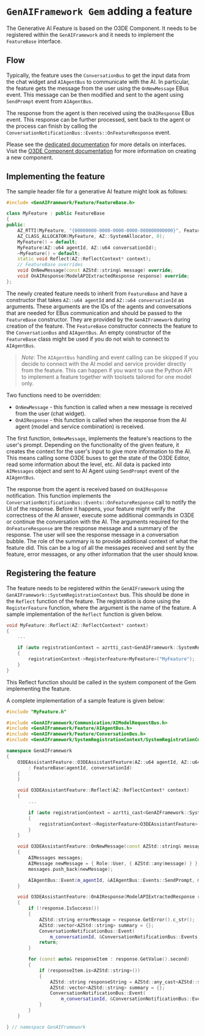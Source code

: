 # `GenAIFramework Gem` adding a feature
The Generative AI Feature is based on the O3DE Component. It needs to be registered within the `GenAIFramework` and it needs to implement the `FeatureBase` interface.

## Flow
Typically, the feature uses the `ConversationBus` to get the input data from the chat widget and `AIAgentBus` to communicate with the AI. In particular, the feature gets the message from the user using the `OnNewMessage` EBus event. This message can be then modified and sent to the agent using `SendPrompt` event from `AIAgentBus`.

The response from the agent is then received using the `OnAIResponse` EBus event. This response can be further processed, sent back to the agent or the process can finish by calling
the `ConversationNotificationBus::Events::OnFeatureResponse` event.

Please see the [dedicated documentation](./interfaces.md) for more details on interfaces. Visit the [O3DE Component documentation](https://www.docs.o3de.org/docs/user-guide/programming/components/) for more information on creating a new component.

## Implementing the feature
The sample header file for a generative AI feature might look as follows:
```cpp
#include <GenAIFramework/Feature/FeatureBase.h>

class MyFeature : public FeatureBase
{
public:
    AZ_RTTI(MyFeature, "{00000000-0000-0000-0000-000000000000}", FeatureBase);
    AZ_CLASS_ALLOCATOR(MyFeature, AZ::SystemAllocator, 0);
    MyFeature() = default;
    MyFeature(AZ::u64 agentId, AZ::u64 conversationId);
    ~MyFeature() = default;
    static void Reflect(AZ::ReflectContext* context);
    // FeatureBase overrides
    void OnNewMessage(const AZStd::string& message) override;
    void OnAIResponse(ModelAPIExtractedResponse response) override;
};
```

The newly created feature needs to inherit from `FeatureBase` and have a constructor that takes `AZ::u64 agentId` and `AZ::u64 conversationId` as arguments. These arguments are the IDs of the agents and conversations that are needed for EBus communication and should be passed to the `FeatureBase` constructor. They are provided by the `GenAIFramework` during creation of the feature. The `FeatureBase` constructor connects the feature to the `ConversationBus` and `AIAgentBus`. An empty constructor of the `FeatureBase` class might be used if you do not wish to connect to `AIAgentBus`.

> _Note_: The `AIAgentBus` handling and event calling can be skipped if you decide to connect with the AI model and service provider directly from the feature. This can happen if you want to use the Python API to implement a feature together with toolsets tailored for one model only.

Two functions need to be overridden:
- `OnNewMessage` - this function is called when a new message is received from the user (chat widget).
- `OnAIResponse` - this function is called when the response from the AI agent (model and service combination) is received.

The first function, `OnNewMessage`, implements the feature's reactions to the user's prompt. Depending on the functionality of the given feature, it creates the context for the user's input to give more information to the AI. This means calling some O3DE buses to get the state of the O3DE Editor, read some information about the level, etc. All data is packed into `AIMessages` object and sent to AI Agent using `SendPrompt` event of the `AIAgentBus`.

The response from the agent is received based on `OnAIResponse` notification. This function implements the `ConversationNotificationBus::Events::OnFeatureResponse` call to notify the UI of the response. Before it happens, your feature might verify the correctness of the AI answer, execute some additional commands in O3DE or continue the conversation with the AI. The arguments required for the `OnFeatureResponse` are the response message and a summary of the response. The user will see the response message in a conversation bubble. The role of the summary is to provide additional context of what the feature did. This can be a log of all the messages received and sent by the feature, error messages, or any other information that the user should know.

## Registering the feature

The feature needs to be registered within the `GenAIFramework` using the `GenAIFramework::SystemRegistrationContext` bus. This should be done in the `Reflect` function of the feature. The registration is done using the `RegisterFeature` function, where the argument is the name of the feature. A sample implementation of the `Reflect` function is given below.
```cpp
void MyFeature::Reflect(AZ::ReflectContext* context)
{
    ...

    if (auto registrationContext = azrtti_cast<GenAIFramework::SystemRegistrationContext*>(context))
    {
        registrationContext->RegisterFeature<MyFeature>("MyFeature");
    }
}
```
This Reflect function should be called in the system component of the Gem implementing the feature.

A complete implementation of a sample feature is given below:
```cpp
#include "MyFeature.h"

#include <GenAIFramework/Communication/AIModelRequestBus.h>
#include <GenAIFramework/Feature/AIAgentBus.h>
#include <GenAIFramework/Feature/ConversationBus.h>
#include <GenAIFramework/SystemRegistrationContext/SystemRegistrationContext.h>

namespace GenAIFramework
{
    O3DEAssistantFeature::O3DEAssistantFeature(AZ::u64 agentId, AZ::u64 conversationId)
        : FeatureBase(agentId, conversationId)
    {
    }

    void O3DEAssistantFeature::Reflect(AZ::ReflectContext* context)
    {
        ...

        if (auto registrationContext = azrtti_cast<GenAIFramework::SystemRegistrationContext*>(context))
        {
            registrationContext->RegisterFeature<O3DEAssistantFeature>("O3DE Assistant");
        }
    }

    void O3DEAssistantFeature::OnNewMessage(const AZStd::string& message)
    {
        AIMessages messages;
        AIMessage newMessage = { Role::User, { AZStd::any(message) } };
        messages.push_back(newMessage);

        AIAgentBus::Event(m_agentId, &AIAgentBus::Events::SendPrompt, messages);
    }

    void O3DEAssistantFeature::OnAIResponse(ModelAPIExtractedResponse response)
    {
        if (!response.IsSuccess())
        {
            AZStd::string errorMessage = response.GetError().c_str();
            AZStd::vector<AZStd::string> summary = {};
            ConversationNotificationBus::Event(
                m_conversationId, &ConversationNotificationBus::Events::OnFeatureResponse, errorMessage, summary);
            return;
        }

        for (const auto& responseItem : response.GetValue().second)
        {
            if (responseItem.is<AZStd::string>())
            {
                AZStd::string responseString = AZStd::any_cast<AZStd::string>(responseItem);
                AZStd::vector<AZStd::string> summary = {};
                ConversationNotificationBus::Event(
                    m_conversationId, &ConversationNotificationBus::Events::OnFeatureResponse, responseString, summary);
            }
        }
    }

} // namespace GenAIFramework
```
